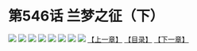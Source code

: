 # 第546话 兰梦之征（下）
![](https://mhpic.xiaomingtaiji.net/comic/D/斗破苍穹拆分版/546话/1.jpg-zymk.middle.webp)
![](https://mhpic.xiaomingtaiji.net/comic/D/斗破苍穹拆分版/546话/2.jpg-zymk.middle.webp)
![](https://mhpic.xiaomingtaiji.net/comic/D/斗破苍穹拆分版/546话/3.jpg-zymk.middle.webp)
![](https://mhpic.xiaomingtaiji.net/comic/D/斗破苍穹拆分版/546话/4.jpg-zymk.middle.webp)
![](https://mhpic.xiaomingtaiji.net/comic/D/斗破苍穹拆分版/546话/5.jpg-zymk.middle.webp)
![](https://mhpic.xiaomingtaiji.net/comic/D/斗破苍穹拆分版/546话/6.jpg-zymk.middle.webp)
![](https://mhpic.xiaomingtaiji.net/comic/D/斗破苍穹拆分版/546话/7.jpg-zymk.middle.webp)
![](https://mhpic.xiaomingtaiji.net/comic/D/斗破苍穹拆分版/546话/8.jpg-zymk.middle.webp)
[【上一章】](./545.md)
[【目录】](./README.md)
[【下一章】](./547.md)
